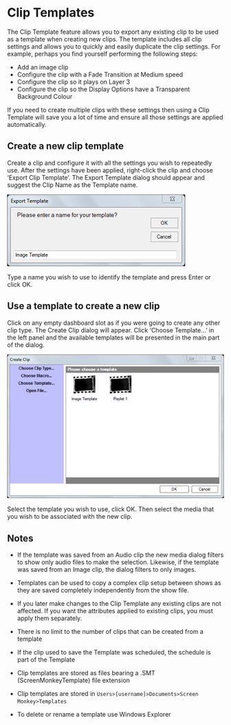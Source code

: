 # Clip Templates
The Clip Template feature allows you to export any existing clip to be used as a template when creating new clips. The template includes all clip settings and allows you to quickly and easily duplicate the clip settings. For example, perhaps you find yourself performing the following steps:

- Add an image clip
- Configure the clip with a Fade Transition at Medium speed
- Configure the clip so it plays on Layer 3
- Configure the clip so the Display Options have a Transparent Background Colour
	 
If you need to create multiple clips with these settings then using a Clip Template will save you a lot of time and ensure all those settings are applied automatically.

## Create a new clip template
Create a clip and configure it with all the settings you wish to repeatedly use. After the settings have been applied, right-click the clip and choose ‘Export Clip Template’. The Export Template dialog should appear and suggest the Clip Name as the Template name.

![](../../images/clip-export-template.png)

Type a name you wish to use to identify the template and press Enter or click OK.

## Use a template to create a new clip
Click on any empty dashboard slot as if you were going to create any other clip type. The Create Clip dialog will appear. Click ‘Choose Template...’ in the left panel and the available templates will be presented in the main part of the dialog.

![](../../images/clip-create-from-template.png)

Select the template you wish to use, click OK. Then select the media that you wish to be associated with the new clip.

## Notes
- If the template was saved from an Audio clip the new media dialog filters to show only audio files to make the selection. Likewise, if the template was saved from an Image clip, the dialog filters to only images.

- Templates can be used to copy a complex clip setup between shows as they are saved completely independently from the show file.

- If you later make changes to the Clip Template any existing clips are not affected. If you want the attributes applied to existing clips, you must apply them separately.

- There is no limit to the number of clips that can be created from a template		

- If the clip used to save the Template was scheduled, the schedule is part of the Template

- Clip templates are stored as files bearing a .SMT (ScreenMonkeyTemplate) file extension

- Clip templates are stored in `Users>[username]>Documents>Screen Monkey>Templates`

- To delete or rename a template use Windows Explorer